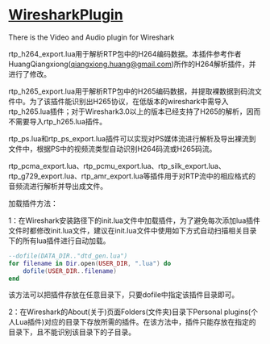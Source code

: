# [WiresharkPlugin](https://github.com/hongch911/WiresharkPlugin)
There is the Video and Audio plugin for Wireshark

rtp_h264_export.lua用于解析RTP包中的H264编码数据。本插件参考作者HuangQiangxiong(qiangxiong.huang@gmail.com)所作的H264解析插件，并进行了修改。

rtp_h265_export.lua用于解析RTP包中的H265编码数据，并提取裸数据到码流文件中。为了该插件能识别出H265协议，在低版本的wireshark中需导入rtp_h265.lua插件；对于Wireshark3.0以上的版本已经支持了H265的解析，因而不需要导入rtp_h265.lua插件。

rtp_ps.lua和rtp_ps_export.lua插件可以实现对PS媒体流进行解析及导出裸流到文件中，根据PS中的视频流类型自动识别H264码流或H265码流。

rtp_pcma_export.lua、rtp_pcmu_export.lua、rtp_silk_export.lua、rtp_g729_export.lua、rtp_amr_export.lua等插件用于对RTP流中的相应格式的音频流进行解析并导出成文件。


加载插件方法：

1：在Wireshark安装路径下的init.lua文件中加载插件，为了避免每次添加lua插件文件时都修改init.lua文件，建议在init.lua文件中使用如下方式自动扫描相关目录下的所有lua插件进行自动加载。
```lua
--dofile(DATA_DIR.."dtd_gen.lua")
for filename in Dir.open(USER_DIR, ".lua") do 
    dofile(USER_DIR..filename)
end
```
该方法可以把插件存放在任意目录下，只要dofile中指定该插件目录即可。

2：在Wireshark的About(关于)页面Folders(文件夹)目录下Personal plugins(个人Lua插件)对应的目录下存放所需的插件。在该方法中，插件只能存放在指定的目录下，且不能识别该目录下的子目录。
